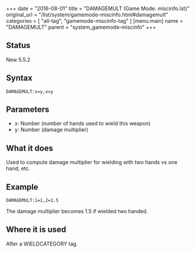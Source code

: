 +++
date = "2016-08-01"
title = "DAMAGEMULT (Game Mode: miscinfo.lst)"
original_url = "/list/system/gamemode-miscinfo.html#damagemult"
categories = [ "all-tag", "gamemode-miscinfo-tag" ]
[menu.main]
    name = "DAMAGEMULT"
    parent = "system_gamemode-miscinfo"
+++

## Status

New 5.5.2

## Syntax

`DAMAGEMULT:x=y,x=y`

## Parameters

-   x: Number (number of hands used to wield
    this weapon)
-   y: Number (damage multiplier)



What it does
------------

Used to compute damage multiplier for wielding with two hands vs one
hand, etc.

Example
-------

`DAMAGEMULT:1=1,2=1.5`

The damage multiplier becomes 1.5 if wielded two handed.

Where it is used
----------------

After a WIELDCATEGORY tag.

